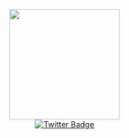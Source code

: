 <div id="header" align="center">
    <img src="https://media.giphy.com/media/v1.Y2lkPTc5MGI3NjExZjBjMjg2ZmU5NzRjZTQ4ZjZmMTEwYmQ2NzQyZDUyNTRiMzllNWJmNSZlcD12MV9pbnRlcm5hbF9naWZzX2dpZklkJmN0PXM/F04IIH8SwCB6iBa36I/giphy-downsized-large.gif" height="200px" width="auto">
</div>

<div id="badges" align="center">
  <a href="https://twitter.com/deandotdev" target="_blank">
    <img src="https://img.shields.io/badge/Twitter-blue?style=flat&logo=twitter&logoColor=white" alt="Twitter Badge"/>
  </a>
</div>
